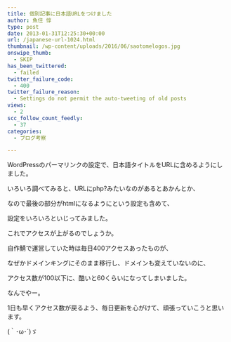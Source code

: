 ```yaml
---
title: 個別記事に日本語URLをつけました
author: 魚住 惇
type: post
date: 2013-01-31T12:25:30+00:00
url: /japanese-url-1024.html
thumbnail: /wp-content/uploads/2016/06/saotomelogos.jpg
onswipe_thumb:
  - SKIP
has_been_twittered:
  - failed
twitter_failure_code:
  - 400
twitter_failure_reason:
  - Settings do not permit the auto-tweeting of old posts
views:
  - 2
scc_follow_count_feedly:
  - 37
categories:
  - ブログ考察

---
```

WordPressのパーマリンクの設定で、日本語タイトルをURLに含めるようにしました。

いろいろ調べてみると、URLにphp?みたいなのがあるとあかんとか、

なので最後の部分がhtmlになるようにという設定も含めて、

設定をいろいろといじってみました。</p> 

これでアクセスが上がるのでしょうか。

自作鯖で運営していた時は毎日400アクセスあったものが、

なぜかドメインキングにそのまま移行し、ドメインも変えていないのに、

アクセス数が100以下に、酷いと60くらいになってしまいました。</p> 

なんでやー。</p> 

1日も早くアクセス数が戻るよう、毎日更新を心がけて、頑張っていこうと思います。

(｀･ω･´)ゞ